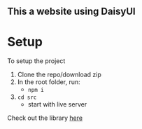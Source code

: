 ## This a website using DaisyUI

# Setup

To setup the project

1. Clone the repo/download zip
2. In the root folder, run:
    -  `npm i`
3. `cd src`
    - start with live server

Check out the library [here](https://daisyui.com)



